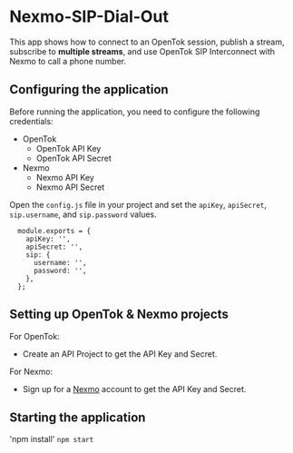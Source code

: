 # Nexmo-SIP-Dial-Out

  This app shows how to connect to an OpenTok session, publish a stream, subscribe to **multiple streams**, and use OpenTok SIP Interconnect with Nexmo to call a phone number.

## Configuring the application

Before running the application, you need to configure the following credentials:
  * OpenTok
    * OpenTok API Key
    * OpenTok API Secret
  * Nexmo
    * Nexmo API Key
    * Nexmo API Secret

Open the `config.js` file in your project and set the `apiKey`, `apiSecret`, `sip.username`, and `sip.password` values.

```
  module.exports = {
    apiKey: '',
    apiSecret: '',
    sip: {
      username: '',
      password: '',
    },
  };
```

## Setting up OpenTok & Nexmo projects
  For OpenTok:
  * Create an API Project to get the API Key and Secret.

  For Nexmo:
  * Sign up for a [Nexmo](https://www.nexmo.com/) account to get the API Key and Secret.

## Starting the application    
'npm install'
`npm start`

